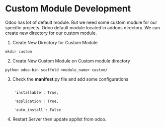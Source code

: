 # Custom Module Development

Odoo has lot of default module. But we need some custom module for our specific projects. Odoo default module located in addons directory.
We can create new directory for our custom module.

1. Create New Directory for Custom Module
```
mkdir custom
```

2. Create New Custom Module on Custom module directory
```
python odoo-bin scaffold <module_name> custom/
```

3. Check the __manifest__.py file and add some configurations
<code>
    'installable': True,
</code>
<code>
    'application': True,
</code>
<code>
    'auto_install': False
</code>

4. Restart Server then update applist from odoo.
